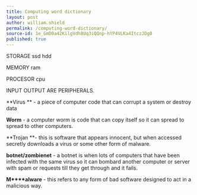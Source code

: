 ```yaml
---
title: Computing word dictionary
layout: post
author: william.shield
permalink: /computing-word-dictionary/
source-id: 1e_GmD0a42KilgVdh8Uq3iQQnp-hYP4VLKa4ItczJDg0
published: true
---
```

STORAGE    ssd   hdd

MEMORY       ram

PROCESOR     cpu

INPUT OUTPUT ARE PERIPHERALS.

**Virus ** - a piece of computer code that can corrupt a system or destroy data

**Worm** - a computer worm is code that can copy itself so it can spread to spread to other computers.

**Trojan **- this is software that appears innocent, but when accessed secretly downloads a virus or some other form of malware.

**botnet/zombienet** - a botnet is when lots of computers that have been infected with the same virus so it can bombard another computer or server with spam or requests till they get through and it fails.

**M****alware** - this refers to any form of bad software designed to act in a malicious way.

